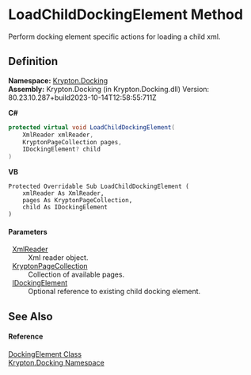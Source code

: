 # LoadChildDockingElement Method


Perform docking element specific actions for loading a child xml.



## Definition
**Namespace:** <a href="98399376-cf41-9454-4b4d-4fab2ca20bc7.md">Krypton.Docking</a>  
**Assembly:** Krypton.Docking (in Krypton.Docking.dll) Version: 80.23.10.287+build2023-10-14T12:58:55:711Z

**C#**
``` C#
protected virtual void LoadChildDockingElement(
	XmlReader xmlReader,
	KryptonPageCollection pages,
	IDockingElement? child
)
```
**VB**
``` VB
Protected Overridable Sub LoadChildDockingElement ( 
	xmlReader As XmlReader,
	pages As KryptonPageCollection,
	child As IDockingElement
)
```



#### Parameters
<dl><dt>  <a href="https://learn.microsoft.com/dotnet/api/system.xml.xmlreader" target="_blank" rel="noopener noreferrer">XmlReader</a></dt><dd>Xml reader object.</dd><dt>  <a href="aa191959-9fda-d1f2-d8e9-3912d7654c1c.md">KryptonPageCollection</a></dt><dd>Collection of available pages.</dd><dt>  <a href="7a8c0862-7f74-27fa-175f-cc894ff97478.md">IDockingElement</a></dt><dd>Optional reference to existing child docking element.</dd></dl>

## See Also


#### Reference
<a href="c7e1effe-a990-657a-ec94-d84a8ce57b9a.md">DockingElement Class</a>  
<a href="98399376-cf41-9454-4b4d-4fab2ca20bc7.md">Krypton.Docking Namespace</a>  
